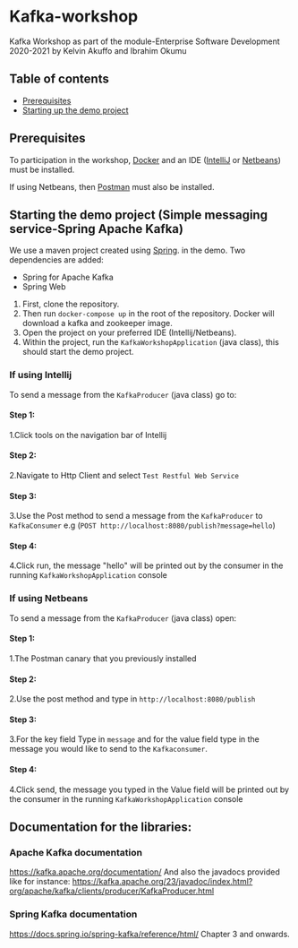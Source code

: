 # Kafka-workshop
Kafka Workshop as part of the module-Enterprise Software Development 2020-2021 by Kelvin Akuffo and Ibrahim Okumu
## Table of contents
  * [Prerequisites](#prerequisites)
  * [Starting up the demo project](#Demo)

    
  ## Prerequisites
To participation in the workshop, [Docker](https://www.docker.com/get-started) and an IDE ([IntelliJ](https://www.jetbrains.com/idea/download/) or [Netbeans](https://netbeans.apache.org/download/index.html)) must be installed.

If using Netbeans, then  [Postman](https://www.postman.com/downloads/) must also be installed.

## Starting the demo project (Simple messaging service-Spring Apache Kafka)
We use a maven project created using  [Spring](http://start.spring.io/). in the demo. Two dependencies are added:
* Spring for Apache Kafka 
* Spring Web


1. First, clone the repository.
2. Then run `docker-compose up` in the root of the repository. Docker will download a kafka and zookeeper image.
3. Open the project on your preferred IDE (Intellij/Netbeans).
4. Within the project, run the `KafkaWorkshopApplication` (java class), this should start the demo project.

### If using Intellij 
To send a message from the `KafkaProducer` (java class) go to:

#### Step 1:
1.Click tools on the navigation bar of Intellij

#### Step 2:
2.Navigate to Http Client and select `Test Restful Web Service`

#### Step 3:
3.Use the Post method to send a message from the `KafkaProducer` to `KafkaConsumer` e.g (`POST http://localhost:8080/publish?message=hello`)

#### Step 4:
4.Click run, the message "hello" will be printed out by the consumer in the running `KafkaWorkshopApplication` console

### If using Netbeans
To send a message from the `KafkaProducer` (java class) open:

#### Step 1:
1.The Postman canary that you previously installed

#### Step 2:
2.Use the post method and type in `http://localhost:8080/publish`

#### Step 3:
3.For the key field Type in `message` and for the value field type in the message you would like to send to the `Kafkaconsumer`.

#### Step 4:
4.Click send, the message you typed in the Value field will be printed out by the consumer in the running `KafkaWorkshopApplication` console

## Documentation for the libraries:

### Apache Kafka documentation
https://kafka.apache.org/documentation/
And also the javadocs provided like for instance: 
https://kafka.apache.org/23/javadoc/index.html?org/apache/kafka/clients/producer/KafkaProducer.html

### Spring Kafka documentation
https://docs.spring.io/spring-kafka/reference/html/ Chapter 3 and onwards.
